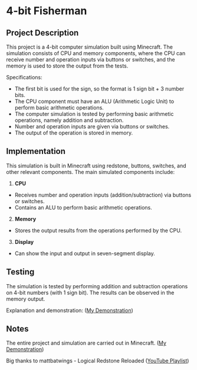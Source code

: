 # 4-bit Fisherman

## Project Description

This project is a 4-bit computer simulation built using Minecraft. The simulation consists of CPU and memory components, where the CPU can receive number and operation inputs via buttons or switches, and the memory is used to store the output from the tests.

Specifications:

- The first bit is used for the sign, so the format is 1 sign bit + 3 number bits.
- The CPU component must have an ALU (Arithmetic Logic Unit) to perform basic arithmetic operations.
- The computer simulation is tested by performing basic arithmetic operations, namely addition and subtraction.
- Number and operation inputs are given via buttons or switches.
- The output of the operation is stored in memory.

## Implementation

This simulation is built in Minecraft using redstone, buttons, switches, and other relevant components. The main simulated components include:

1. **CPU**

- Receives number and operation inputs (addition/subtraction) via buttons or switches.
- Contains an ALU to perform basic arithmetic operations.

2. **Memory**

- Stores the output results from the operations performed by the CPU.

3. **Display**

- Can show the input and output in seven-segment display.

## Testing

The simulation is tested by performing addition and subtraction operations on 4-bit numbers (with 1 sign bit). The results can be observed in the memory output.

Explanation and demonstration: ([My Demonstration](https://drive.google.com/file/d/1n5BzWLokUN5wkM-dZEHNISBS0zbR3aKF/view?usp=sharing))

## Notes

The entire project and simulation are carried out in Minecraft. ([My Demonstration](https://drive.google.com/file/d/1n5BzWLokUN5wkM-dZEHNISBS0zbR3aKF/view?usp=sharing))

Big thanks to mattbatwings - Logical Redstone Reloaded ([YouTube Playlist](https://www.youtube.com/watch?v=BH0j4qQORqE&list=PL5LiOvrbVo8keeEWRZVaHfprU4zQTCsV4&index=1))

